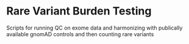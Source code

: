 # Rare Variant Burden Testing
 Scripts for running QC on exome data and harmonizing with publically available gnomAD controls and then counting rare variants 
